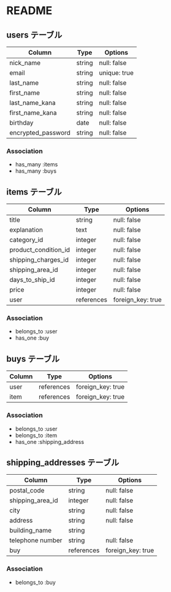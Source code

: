 # README

## users テーブル

| Column             | Type   | Options      |
| ------------------ | ------ | ------------ |
| nick_name          | string | null: false  |
| email              | string | unique: true |
| last_name          | string | null: false  |
| first_name         | string | null: false  |
| last_name_kana     | string | null: false  |
| first_name_kana    | string | null: false  |
| birthday           | date   | null: false  |
| encrypted_password | string | null: false  |

### Association

* has_many :items
* has_many :buys

## items テーブル

| Column                | Type       | Options           |
| --------------------- | ---------- | ----------------- |
| title                 | string     | null: false       |
| explanation           | text       | null: false       |
| category_id           | integer    | null: false       |
| product_condition_id  | integer    | null: false       |
| shipping_charges_id   | integer    | null: false       |
| shipping_area_id      | integer    | null: false       |
| days_to_ship_id       | integer    | null: false       |
| price                 | integer    | null: false       |
| user                  | references | foreign_key: true |

### Association

* belongs_to :user
* has_one :buy

## buys テーブル

| Column      | Type       | Options           |
| ----------- | ---------- | ----------------- |
| user        | references | foreign_key: true |
| item        | references | foreign_key: true |

### Association

* belongs_to :user
* belongs_to :item
* has_one :shipping_address

## shipping_addresses テーブル

| Column           | Type       | Options           |
| ---------------- | ---------- | ----------------- |
| postal_code      | string     | null: false       |
| shipping_area_id | integer    | null: false       |
| city             | string     | null: false       |
| address          | string     | null: false       |
| building_name    | string     |                   |
| telephone number | string     | null: false       |
| buy              | references | foreign_key: true |

### Association

* belongs_to :buy